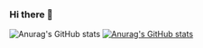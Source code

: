 ### Hi there 👋

<!--
**Poromer/Poromer** is a ✨ _special_ ✨ repository because its `README.md` (this file) appears on your GitHub profile.

Here are some ideas to get you started:

- 🔭 I’m currently working on ...
- 🌱 I’m currently learning ...
- 👯 I’m looking to collaborate on ...
- 🤔 I’m looking for help with ...
- 💬 Ask me about ...
- 📫 How to reach me: ...
- 😄 Pronouns: ...
- ⚡ Fun fact: ...
-->


![Anurag's GitHub stats](https://github-readme-stats.vercel.app/api?username=Poromer&show_icons=true&theme=radical)
[![Anurag's GitHub stats](https://github-readme-stats.vercel.app/api?username=Poromer)](https://github.com/anuraghazra/github-readme-stats)
